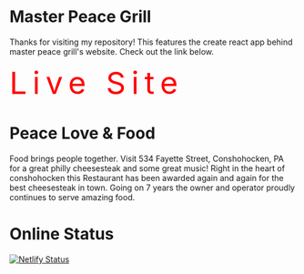 # Master Peace Grill

Thanks for visiting my repository! This features the create react app behind master peace grill's website. Check out the link below.


<a style="color: red; font-size: 54px; text-decoration: none; letter-spacing: 10px" href='https://masterpeacegrill.netlify.app'>Live Site</a>

# Peace Love & Food

Food brings people together. Visit 534 Fayette Street, Conshohocken, PA for a great philly cheesesteak and some great music! Right in the heart of conshohocken this Restaurant has been awarded again and again for the best cheesesteak in town. Going on 7 years the owner and operator proudly continues to serve amazing food. 

# Online Status 

[![Netlify Status](https://api.netlify.com/api/v1/badges/bff4948a-056b-4416-b612-dee66dd5c600/deploy-status)](https://app.netlify.com/sites/masterpeacegrill/deploys)

